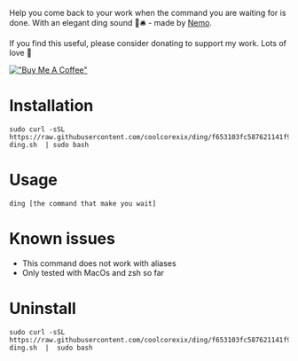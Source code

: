 Help you come back to your work when the command you are waiting for is done. With an elegant ding sound 🤌🛎 - made by [Nemo](https://twitter.com/phamhuyphat).

If you find this useful, please consider donating to support my work. Lots of love 🙏

[!["Buy Me A Coffee"](https://www.buymeacoffee.com/assets/img/custom_images/orange_img.png)](https://www.buymeacoffee.com/coolcorexil)




# Installation

```shell
sudo curl -sSL https://raw.githubusercontent.com/coolcorexix/ding/f653103fc587621141f9101a144ddef499f437f0/install-ding.sh  | sudo bash
```

# Usage

```shell
ding [the command that make you wait]
```

# Known issues
- This command does not work with aliases
- Only tested with MacOs and zsh so far

# Uninstall

```shell
sudo curl -sSL https://raw.githubusercontent.com/coolcorexix/ding/f653103fc587621141f9101a144ddef499f437f0/uninstall-ding.sh  |  sudo bash
```
